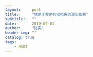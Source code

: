 ```yaml
---
layout:     post
title:      "镁原子非序列双电离的波长依赖"
subtitle:   ""
date:       2019-09-01
author:     "陈实"
header-img: ""
catalog: true
tags:
    - NSDI
---
```


